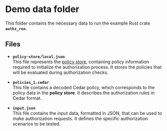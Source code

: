 # Demo data folder

This folder contains the necessary data to run the example Rust crate **`authz_run`**.

## Files

- **`policy-store/local.json`**  
  This file represents the [policy store](https://docs.jans.io/head/admin/lock/#policy-store), containing policy information required to initialize the authorization process. It stores the policies that will be evaluated during authorization checks.

- **`policies_1.cedar`**  
  This file contains a decoded Cedar policy, which corresponds to the policy data in the **policy store**. It describes the authorization rules in Cedar format.

- **`input.json`**  
  This file contains the input data, formatted in JSON, that can be used to make authorization requests. It defines the specific authorization scenarios to be tested.
